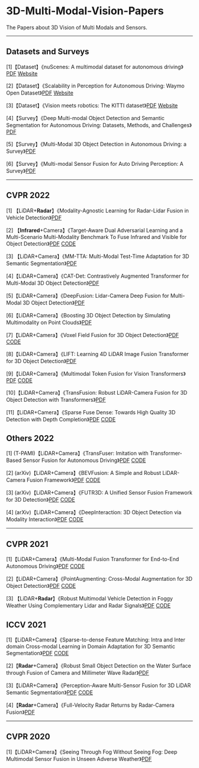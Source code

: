# 3D-Multi-Modal-Vision-Papers

The Papers about 3D Vision of Multi Modals and Sensors.

---

## Datasets and Surveys

[1]【Dataset】《nuScenes: A multimodal dataset for autonomous driving》[PDF](https://openaccess.thecvf.com/content_CVPR_2020/papers/Caesar_nuScenes_A_Multimodal_Dataset_for_Autonomous_Driving_CVPR_2020_paper.pdf) [Website](https://www.nuscenes.org/)

[2]【Dataset】《Scalability in Perception for Autonomous Driving: Waymo Open Dataset》[PDF](https://arxiv.org/pdf/1912.04838v7.pdf) [Website](https://waymo.com/open/)

[3]【Dataset】《Vision meets robotics: The KITTI dataset》[PDF](https://journals.sagepub.com/doi/epub/10.1177/0278364913491297) [Website](https://www.cvlibs.net/datasets/kitti/)

[4]【Survey】《Deep Multi-modal Object Detection and Semantic Segmentation for Autonomous Driving: Datasets, Methods, and Challenges》[PDF](https://ieeexplore.ieee.org/document/9000872) 

[5]【Survey】《Multi-Modal 3D Object Detection in Autonomous Driving: a Survey》[PDF](https://arxiv.org/pdf/2106.12735.pdf) 

[6]【Survey】《Multi-modal Sensor Fusion for Auto Driving Perception: A Survey》[PDF](https://www.researchgate.net/publication/358422913_Multi-modal_Sensor_Fusion_for_Auto_Driving_Perception_A_Survey/fulltext/6201e10a7047cd22c3541b56/Multi-modal-Sensor-Fusion-for-Auto-Driving-Perception-A-Survey.pdf) 

---

## CVPR 2022

[1] 【LiDAR+**Radar**】《Modality-Agnostic Learning for Radar-Lidar Fusion in Vehicle Detection》[PDF](https://openaccess.thecvf.com/content/CVPR2022/papers/Li_Modality-Agnostic_Learning_for_Radar-Lidar_Fusion_in_Vehicle_Detection_CVPR_2022_paper.pdf) 

[2] 【**Infrared**+Camera】《Target-Aware  Dual Adversarial Learning and a Multi-Scenario Multi-Modality Benchmark  To Fuse Infrared and Visible for Object Detection》[PDF](https://openaccess.thecvf.com/content/CVPR2022/html/Liu_Target-Aware_Dual_Adversarial_Learning_and_a_Multi-Scenario_Multi-Modality_Benchmark_To_CVPR_2022_paper.html) [CODE](https://github.com/JinyuanLiu-CV/TarDAL)

[3] 【LiDAR+Camera】《MM-TTA: Multi-Modal Test-Time Adaptation for 3D Semantic Segmentation》[PDF](https://openaccess.thecvf.com/content/CVPR2022/html/Shin_MM-TTA_Multi-Modal_Test-Time_Adaptation_for_3D_Semantic_Segmentation_CVPR_2022_paper.html)

[4]【LiDAR+Camera】《CAT-Det: Contrastively Augmented Transformer for Multi-Modal 3D Object Detection》[PDF](https://openaccess.thecvf.com/content/CVPR2022/papers/Zhang_CAT-Det_Contrastively_Augmented_Transformer_for_Multi-Modal_3D_Object_Detection_CVPR_2022_paper.pdf)

[5]【LiDAR+Camera】《DeepFusion: Lidar-Camera Deep Fusion for Multi-Modal 3D Object Detection》[PDF](https://openaccess.thecvf.com/content/CVPR2022/papers/Li_DeepFusion_Lidar-Camera_Deep_Fusion_for_Multi-Modal_3D_Object_Detection_CVPR_2022_paper.pdf) 

[6]【LiDAR+Camera】《Boosting 3D Object Detection by Simulating Multimodality on Point Clouds》[PDF](https://openaccess.thecvf.com/content/CVPR2022/papers/Zheng_Boosting_3D_Object_Detection_by_Simulating_Multimodality_on_Point_Clouds_CVPR_2022_paper.pdf)

[7]【LiDAR+Camera】《Voxel Field Fusion for 3D Object Detection》[PDF](https://openaccess.thecvf.com/content/CVPR2022/papers/Li_Voxel_Field_Fusion_for_3D_Object_Detection_CVPR_2022_paper.pdf) [CODE](https://github.com/dvlab-research/VFF)

[8]【LiDAR+Camera】《LIFT: Learning 4D LiDAR Image Fusion Transformer for 3D Object Detection》[PDF](https://openaccess.thecvf.com/content/CVPR2022/papers/Zeng_LIFT_Learning_4D_LiDAR_Image_Fusion_Transformer_for_3D_Object_CVPR_2022_paper.pdf)

[9]【LiDAR+Camera】《Multimodal Token Fusion for Vision Transformers》[PDF](https://openaccess.thecvf.com/content/CVPR2022/papers/Wang_Multimodal_Token_Fusion_for_Vision_Transformers_CVPR_2022_paper.pdf) [CODE](https://github.com/yikaiw/TokenFusion)

[10]【LiDAR+Camera】《TransFusion: Robust LiDAR-Camera Fusion for 3D Object Detection with Transformers》[PDF](https://openaccess.thecvf.com/content/CVPR2022/papers/Bai_TransFusion_Robust_LiDAR-Camera_Fusion_for_3D_Object_Detection_With_Transformers_CVPR_2022_paper.pdf)

[11]【LiDAR+Camera】《Sparse Fuse Dense: Towards High Quality 3D Detection with Depth Completion》[PDF](https://openaccess.thecvf.com/content/CVPR2022/papers/Wu_Sparse_Fuse_Dense_Towards_High_Quality_3D_Detection_With_Depth_CVPR_2022_paper.pdf) [CODE](https://github.com/LittlePey/SFD)

## Others 2022

[1] (T-PAMI)【LiDAR+Camera】《TransFuser: Imitation with Transformer-Based Sensor Fusion for Autonomous Driving》[PDF](https://arxiv.org/abs/2205.15997) [CODE](https://github.com/autonomousvision/transfuser)

[2] (arXiv)【LiDAR+Camera】《BEVFusion: A Simple and Robust LiDAR-Camera Fusion Framework》[PDF](https://arxiv.org/pdf/2205.13790.pdf) [CODE](https://github.com/ADLab-AutoDrive/BEVFusion)

[3] (arXiv)【LiDAR+Camera】《FUTR3D: A Unified Sensor Fusion Framework for 3D Detection》[PDF](https://arxiv.org/pdf/2203.10642v1.pdf) [CODE](https://github.com/Tsinghua-MARS-Lab/futr3d)

[4] (arXiv)【LiDAR+Camera】《DeepInteraction: 3D Object Detection via Modality Interaction》[PDF](https://arxiv.org/pdf/2208.11112.pdf) [CODE](https://github.com/fudan-zvg/DeepInteraction)

---

## CVPR 2021

[1]【LiDAR+Camera】《Multi-Modal Fusion Transformer for End-to-End Autonomous Driving》[PDF](https://openaccess.thecvf.com/content/CVPR2021/papers/Prakash_Multi-Modal_Fusion_Transformer_for_End-to-End_Autonomous_Driving_CVPR_2021_paper.pdf) [CODE](https://github.com/autonomousvision/transfuser)

[2]【LiDAR+Camera】《PointAugmenting: Cross-Modal Augmentation for 3D Object Detection》[PDF](https://openaccess.thecvf.com/content/CVPR2021/papers/Wang_PointAugmenting_Cross-Modal_Augmentation_for_3D_Object_Detection_CVPR_2021_paper.pdf) [CODE](https://github.com/VISION-SJTU/PointAugmenting)

[3] 【LiDAR+**Radar**】《Robust Multimodal Vehicle Detection in Foggy Weather Using Complementary Lidar and Radar Signals》[PDF](https://openaccess.thecvf.com/content/CVPR2021/papers/Qian_Robust_Multimodal_Vehicle_Detection_in_Foggy_Weather_Using_Complementary_Lidar_CVPR_2021_paper.pdf) [CODE](https://github.com/qiank10/MVDNet)

## ICCV 2021

[1]【LiDAR+Camera】《Sparse-to-dense Feature Matching: Intra and Inter domain Cross-modal Learning in Domain Adaptation for 3D Semantic Segmentation》[PDF](https://openaccess.thecvf.com/content/ICCV2021/papers/Peng_Sparse-to-Dense_Feature_Matching_Intra_and_Inter_Domain_Cross-Modal_Learning_in_ICCV_2021_paper.pdf) [CODE](https://github.com/leolyj/DsCML)

[2]【**Radar**+Camera】《Robust Small Object Detection on the Water Surface through Fusion of Camera and Millimeter Wave Radar》[PDF](https://openaccess.thecvf.com/content/ICCV2021/papers/Cheng_Robust_Small_Object_Detection_on_the_Water_Surface_Through_Fusion_ICCV_2021_paper.pdf) 

[3]【LiDAR+Camera】《Perception-Aware Multi-Sensor Fusion for 3D LiDAR Semantic Segmentation》[PDF](https://openaccess.thecvf.com/content/ICCV2021/papers/Zhuang_Perception-Aware_Multi-Sensor_Fusion_for_3D_LiDAR_Semantic_Segmentation_ICCV_2021_paper.pdf) [CODE](https://github.com/ICEORY/PMF)

[4]【**Radar**+Camera】《Full-Velocity Radar Returns by Radar-Camera Fusion》[PDF](https://openaccess.thecvf.com/content/ICCV2021/papers/Long_Full-Velocity_Radar_Returns_by_Radar-Camera_Fusion_ICCV_2021_paper.pdf) 

---

## CVPR 2020

[1]【LiDAR+Camera】《Seeing Through Fog Without Seeing Fog: Deep Multimodal Sensor Fusion in Unseen Adverse Weather》[PDF](https://openaccess.thecvf.com/content_CVPR_2020/papers/Bijelic_Seeing_Through_Fog_Without_Seeing_Fog_Deep_Multimodal_Sensor_Fusion_CVPR_2020_paper.pdf)
